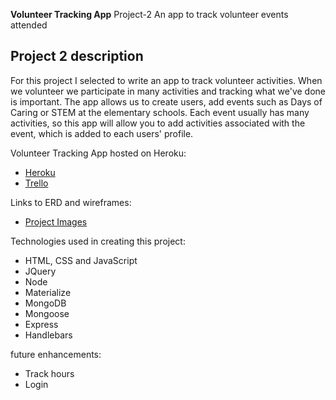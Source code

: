 **Volunteer Tracking App**
Project-2 An app to track volunteer events attended

## Project 2 description

For this project I selected to write an app to track volunteer activities. When we volunteer we participate in many activities and tracking what we&#39;ve done is important.  The app allows us to create users, add events such as Days of Caring or STEM at the elementary schools.  Each event usually has many activities, so this app will allow you to add activities associated with the event, which is added to each users&#39; profile.

Volunteer Tracking App hosted on Heroku:

- [Heroku](https://salty-hamlet-97817.herokuapp.com/)
- [Trello](https://trello.com/b/CKwy4RNZ/volunteer-tracking)

Links to ERD and wireframes:

- [Project Images](https://github.com/philliphdev/volunteer-app/tree/master/project-images)

Technologies used in creating this project:

- HTML, CSS and JavaScript
- JQuery
- Node
- Materialize
- MongoDB
- Mongoose
- Express
- Handlebars

future enhancements:

- Track hours
- Login
